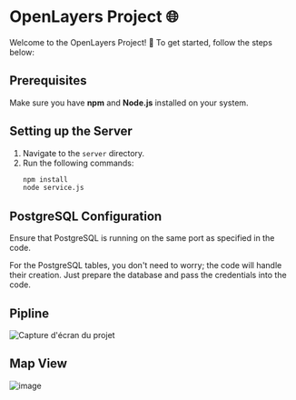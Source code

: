 # OpenLayers Project 🌐

Welcome to the OpenLayers Project! 🚀 To get started, follow the steps below:

## Prerequisites
Make sure you have **npm** and **Node.js** installed on your system.

## Setting up the Server
1. Navigate to the `server` directory.
2. Run the following commands:
   ```bash
   npm install
   node service.js
## PostgreSQL Configuration
Ensure that PostgreSQL is running on the same port as specified in the code.

For the PostgreSQL tables, you don't need to worry; the code will handle their creation. Just prepare the database and pass the credentials into the code.
## Pipline
![Capture d'écran du projet](https://user-images.githubusercontent.com/80635318/208999275-1a5368ea-6109-421e-8945-8f3741a053a7.PNG)
## Map View 
![image](https://github.com/chaimazaghouani/geospatiale/assets/110690177/4e9b3479-1f50-47fd-a206-75d45b75284a)






